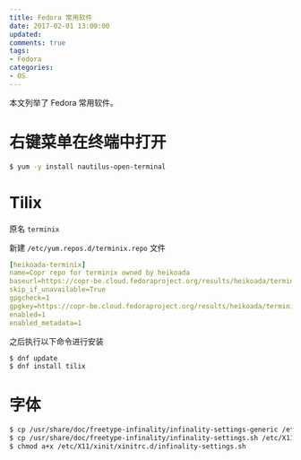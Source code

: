 ```yaml
---
title: Fedora 常用软件
date: 2017-02-01 13:00:00
updated:
comments: true
tags:
- Fedora
categories:
- OS
---
```


本文列举了 Fedora 常用软件。

<!--more-->

# 右键菜单在终端中打开

```bash
$ yum -y install nautilus-open-terminal
```

# Tilix

原名 `terminix`

新建 `/etc/yum.repos.d/terminix.repo` 文件

```yaml
[heikoada-terminix]  
name=Copr repo for terminix owned by heikoada  
baseurl=https://copr-be.cloud.fedoraproject.org/results/heikoada/terminix/fedora-$releasever-$basearch/  
skip_if_unavailable=True  
gpgcheck=1  
gpgkey=https://copr-be.cloud.fedoraproject.org/results/heikoada/terminix/pubkey.gpg  
enabled=1  
enabled_metadata=1
```

之后执行以下命令进行安装

```bash
$ dnf update
$ dnf install tilix
```

# 字体

```bash
$ cp /usr/share/doc/freetype-infinality/infinality-settings-generic /etc/profile.d/infinality-settings-generic.sh ; \
$ cp /usr/share/doc/freetype-infinality/infinality-settings.sh /etc/X11/xinit/xinitrc.d/ ; \
$ chmod a+x /etc/X11/xinit/xinitrc.d/infinality-settings.sh
```
